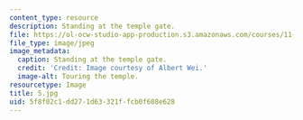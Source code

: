```yaml
---
content_type: resource
description: Standing at the temple gate.
file: https://ol-ocw-studio-app-production.s3.amazonaws.com/courses/11-307-beijing-urban-design-studio-summer-2006/5f8f02c1dd271d63321ffcb0f608e628_5.jpg
file_type: image/jpeg
image_metadata:
  caption: Standing at the temple gate.
  credit: 'Credit: Image courtesy of Albert Wei.'
  image-alt: Touring the temple.
resourcetype: Image
title: 5.jpg
uid: 5f8f02c1-dd27-1d63-321f-fcb0f608e628
---
```

